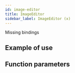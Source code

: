 ```yaml
---
id: image-editor
title: ImageEditor
sidebar_label: ImageEditor (x)
---
```


Missing bindings

## Example of use

## Function parameters
